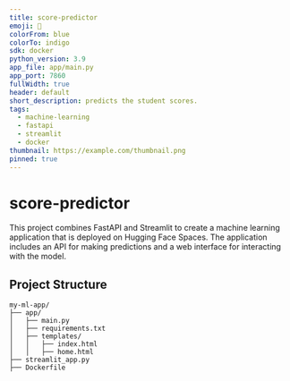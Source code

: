 ```yaml
---
title: score-predictor
emoji: 🚀
colorFrom: blue
colorTo: indigo
sdk: docker
python_version: 3.9
app_file: app/main.py
app_port: 7860
fullWidth: true
header: default
short_description: predicts the student scores.
tags:
  - machine-learning
  - fastapi
  - streamlit
  - docker
thumbnail: https://example.com/thumbnail.png
pinned: true
---
```


# score-predictor

This project combines FastAPI and Streamlit to create a machine learning application that is deployed on Hugging Face Spaces. The application includes an API for making predictions and a web interface for interacting with the model.

## Project Structure

```plaintext
my-ml-app/
├── app/
│   ├── main.py
│   ├── requirements.txt
│   ├── templates/
│   │   ├── index.html
│   │   ├── home.html
├── streamlit_app.py
├── Dockerfile
